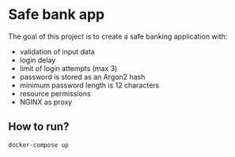 # Safe bank app

The goal of this project is to create a safe banking application with: 
* validation of input data
* login delay
* limit of login attempts (max 3)
* password is stored as an Argon2 hash
* minimum password length is 12 characters
* resource permissions
* NGINX as proxy

## How to run?
    docker-compose up



